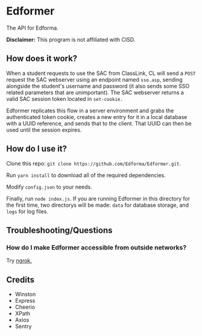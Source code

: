 # Edformer

The API for Edforma.

**Disclaimer:** This program is not affiliated with CISD.

## How does it work?
When a student requests to use the SAC from ClassLink, CL will send a `POST` request the SAC webserver using an endpoint named `sso.asp`, sending alongside the student's username and password (it also sends some SSO related parameters that are unimportant). The SAC webserver returns a valid SAC session token located in `set-cookie.`

Edformer replicates this flow in a server environment and grabs the authenticated token cookie, creates a new entry for it in a local database with a UUID reference, and sends that to the client. That UUID can then be used until the session expires.


## How do I use it?

Clone this repo: `git clone https://github.com/Edforma/Edformer.git`.

Run `yarn install` to download all of the required dependencies.

Modify `config.json` to your needs.

Finally, run `node index.js`. If you are running Edformer in this directory for the first time, two directorys will be made: `data` for database storage, and `logs` for log files.


## Troubleshooting/Questions

### How do I make Edformer accessible from outside networks?
Try [ngrok.](https://ngrok.com/)

## Credits

- Winston
- Express
- Cheerio
- XPath
- Axios
- Sentry
